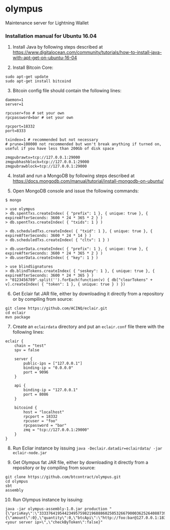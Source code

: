 # olympus
Maintenance server for Lightning Wallet

### Installation manual for Ubuntu 16.04

1. Install Java by following steps described at https://www.digitalocean.com/community/tutorials/how-to-install-java-with-apt-get-on-ubuntu-16-04

2. Install Bitcoin Core:
```
sudo apt-get update  
sudo apt-get install bitcoind
```

3. Bitcoin config file should contain the following lines: 
```
daemon=1
server=1

rpcuser=foo # set your own
rpcpassword=bar # set your own

rpcport=18332
port=8333

txindex=1 # recommended but not necessary
# prune=100000 not recommended but won't break anything if turned on, useful if you have less than 200Gb of disk space

zmqpubrawtx=tcp://127.0.0.1:29000
zmqpubhashblock=tcp://127.0.0.1:29000
zmqpubrawblock=tcp://127.0.0.1:29000
```

4. Install and run a MongoDB by following steps described at https://docs.mongodb.com/manual/tutorial/install-mongodb-on-ubuntu/

5. Open MongoDB console and issue the following commands:
```
$ mongo

> use olympus
> db.spentTxs.createIndex( { "prefix": 1 }, { unique: true }, { expireAfterSeconds: 3600 * 24 * 365 * 2 } )
> db.spentTxs.createIndex( { "txids": 1 } )

> db.scheduledTxs.createIndex( { "txid": 1 }, { unique: true }, { expireAfterSeconds: 3600 * 24 * 14 } )
> db.scheduledTxs.createIndex( { "cltv": 1 } )

> db.userData.createIndex( { "prefix": 1 }, { unique: true }, { expireAfterSeconds: 3600 * 24 * 365 * 2 } )
> db.userData.createIndex( { "key": 1 } )

> use blindSignatures
> db.blindTokens.createIndex( { "seskey": 1 }, { unique: true }, { expireAfterSeconds: 3600 * 24 * 365 } )
> "0123456789".split('').forEach(function(v) { db["clearTokens" + v].createIndex( { "token": 1 }, { unique: true } ) })
```

6. Get Eclair fat JAR file, either by downloading it directly from a repository or by compiling from source:  
```
git clone https://github.com/ACINQ/eclair.git  
cd eclair  
mvn package  
```

7. Create an `eclairdata` directory and put an `eclair.conf` file there with the following lines:
```
eclair {
	chain = "test"
	spv = false

	server {
		public-ips = ["127.0.0.1"]
		binding-ip = "0.0.0.0"
		port = 9096
	}

	api {
		binding-ip = "127.0.0.1"
		port = 8086
	}

	bitcoind {
		host = "localhost"
		rpcport = 18332
		rpcuser = "foo"
		rpcpassword = "bar"
		zmq = "tcp://127.0.0.1:29000"
	}
}

```

8. Run Ecliar instance by issuing `java -Declair.datadir=eclairdata/ -jar eclair-node.jar`

9. Get Olympus fat JAR file, either by downloading it directly from a repository or by compiling from source: 
```
git clone https://github.com/btcontract/olympus.git  
cd olympus  
sbt  
assembly  
```

10. Run Olympus instance by issuing:
```
java -jar olympus-assembly-1.0.jar production "{\"privKey\":\"33337641954423495759821968886025053266790003625264088739786982511471995762588\",\"price\":{\"amount\":0},\"quantity\":0,\"btcApi\":\"http://foo:bar@127.0.0.1:18332\",\"zmqApi\":\"tcp://127.0.0.1:29000\",\"eclairApi\":\"http://127.0.0.1:8080\",\"eclairSockIp\":\"127.0.0.1\",\"eclairSockPort\":9735,\"eclairNodeId\":\"03dc39d7f43720c2c0f86778dfd2a77049fa4a44b4f0a8afb62f3921567de41375\",\"rewindRange\":7,\"ip\":\"<your server ip>\",\"checkByToken\":false}"
```
